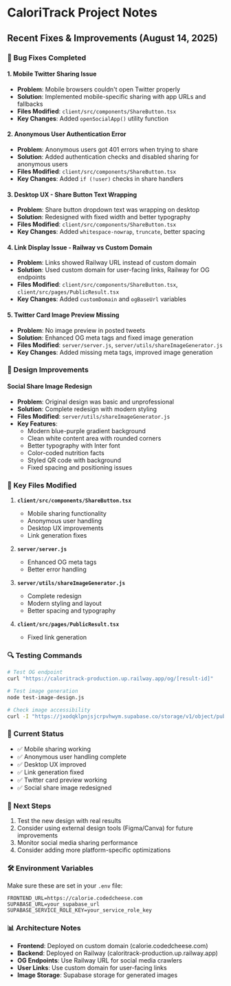 # CaloriTrack Project Notes

## Recent Fixes & Improvements (August 14, 2025)

### 🔧 Bug Fixes Completed

#### 1. Mobile Twitter Sharing Issue
- **Problem**: Mobile browsers couldn't open Twitter properly
- **Solution**: Implemented mobile-specific sharing with app URLs and fallbacks
- **Files Modified**: `client/src/components/ShareButton.tsx`
- **Key Changes**: Added `openSocialApp()` utility function

#### 2. Anonymous User Authentication Error
- **Problem**: Anonymous users got 401 errors when trying to share
- **Solution**: Added authentication checks and disabled sharing for anonymous users
- **Files Modified**: `client/src/components/ShareButton.tsx`
- **Key Changes**: Added `if (!user)` checks in share handlers

#### 3. Desktop UX - Share Button Text Wrapping
- **Problem**: Share button dropdown text was wrapping on desktop
- **Solution**: Redesigned with fixed width and better typography
- **Files Modified**: `client/src/components/ShareButton.tsx`
- **Key Changes**: Added `whitespace-nowrap`, `truncate`, better spacing

#### 4. Link Display Issue - Railway vs Custom Domain
- **Problem**: Links showed Railway URL instead of custom domain
- **Solution**: Used custom domain for user-facing links, Railway for OG endpoints
- **Files Modified**: `client/src/components/ShareButton.tsx`, `client/src/pages/PublicResult.tsx`
- **Key Changes**: Added `customDomain` and `ogBaseUrl` variables

#### 5. Twitter Card Image Preview Missing
- **Problem**: No image preview in posted tweets
- **Solution**: Enhanced OG meta tags and fixed image generation
- **Files Modified**: `server/server.js`, `server/utils/shareImageGenerator.js`
- **Key Changes**: Added missing meta tags, improved image generation

### 🎨 Design Improvements

#### Social Share Image Redesign
- **Problem**: Original design was basic and unprofessional
- **Solution**: Complete redesign with modern styling
- **Files Modified**: `server/utils/shareImageGenerator.js`
- **Key Features**:
  - Modern blue-purple gradient background
  - Clean white content area with rounded corners
  - Better typography with Inter font
  - Color-coded nutrition facts
  - Styled QR code with background
  - Fixed spacing and positioning issues

### 📁 Key Files Modified

1. **`client/src/components/ShareButton.tsx`**
   - Mobile sharing functionality
   - Anonymous user handling
   - Desktop UX improvements
   - Link generation fixes

2. **`server/server.js`**
   - Enhanced OG meta tags
   - Better error handling

3. **`server/utils/shareImageGenerator.js`**
   - Complete redesign
   - Modern styling and layout
   - Better spacing and typography

4. **`client/src/pages/PublicResult.tsx`**
   - Fixed link generation

### 🔍 Testing Commands

```bash
# Test OG endpoint
curl "https://caloritrack-production.up.railway.app/og/[result-id]"

# Test image generation
node test-image-design.js

# Check image accessibility
curl -I "https://jxodqklpnjsjcrpvhwym.supabase.co/storage/v1/object/public/public-assets/share-images/[filename]"
```

### 🚀 Current Status

- ✅ Mobile sharing working
- ✅ Anonymous user handling complete
- ✅ Desktop UX improved
- ✅ Link generation fixed
- ✅ Twitter card preview working
- ✅ Social share image redesigned

### 📝 Next Steps

1. Test the new design with real results
2. Consider using external design tools (Figma/Canva) for future improvements
3. Monitor social media sharing performance
4. Consider adding more platform-specific optimizations

### 🛠️ Environment Variables

Make sure these are set in your `.env` file:
```env
FRONTEND_URL=https://calorie.codedcheese.com
SUPABASE_URL=your_supabase_url
SUPABASE_SERVICE_ROLE_KEY=your_service_role_key
```

### 📊 Architecture Notes

- **Frontend**: Deployed on custom domain (calorie.codedcheese.com)
- **Backend**: Deployed on Railway (caloritrack-production.up.railway.app)
- **OG Endpoints**: Use Railway URL for social media crawlers
- **User Links**: Use custom domain for user-facing links
- **Image Storage**: Supabase storage for generated images
